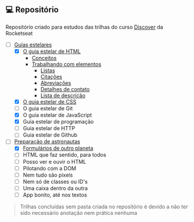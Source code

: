 ## 💻 Repositório

Repositório criado para estudos das trilhas do curso [Discover](https://app.rocketseat.com.br/discover) da Rocketseat

- [ ] [Guias estelares](https://github.com/FelipeBrenner/discover/tree/main/guias-estelares)
    - [x] [O guia estelar de HTML](https://github.com/FelipeBrenner/discover/tree/main/guias-estelares/1-o-guia-estelar-de-html)
        - [Conceitos](https://github.com/FelipeBrenner/discover/tree/main/guias-estelares/1-o-guia-estelar-de-html/1-conceitos)
        - [Trabalhando com elementos](https://github.com/FelipeBrenner/discover/tree/main/guias-estelares/1-o-guia-estelar-de-html/2-trabalhando-com-elementos)
            - [Listas](https://github.com/FelipeBrenner/discover/tree/main/guias-estelares/1-o-guia-estelar-de-html/2-trabalhando-com-elementos/1-listas.html)
            - [Citações](https://github.com/FelipeBrenner/discover/tree/main/guias-estelares/1-o-guia-estelar-de-html/2-trabalhando-com-elementos/2-citacoes.html)
            - [Abreviações](https://github.com/FelipeBrenner/discover/tree/main/guias-estelares/1-o-guia-estelar-de-html/2-trabalhando-com-elementos/3-abreviacoes.html)
            - [Detalhes de contato](https://github.com/FelipeBrenner/discover/tree/main/guias-estelares/1-o-guia-estelar-de-html/2-trabalhando-com-elementos/4-detalhes-de-contato.html)
            - [Lista de descrição](https://github.com/FelipeBrenner/discover/tree/main/guias-estelares/1-o-guia-estelar-de-html/2-trabalhando-com-elementos/5-lista-de-descricao.html)
    - [x] [O guia estelar de CSS](https://github.com/FelipeBrenner/discover/tree/main/guias-estelares/2-o-guia-estelar-de-css)
    - [ ] O guia estelar de Git
    - [x] O guia estelar de JavaScript
    - [x] Guia estelar de programação
    - [ ] Guia estelar de HTTP
    - [ ] Guia estelar de Github
- [ ] [Preparação de astronautas](https://github.com/FelipeBrenner/discover/tree/main/preparacao-de-astronautas/)
    - [x] [Formulários de outro planeta](https://github.com/FelipeBrenner/discover/tree/main/preparacao-de-astronautas/1-formularios-de-outro-planeta)
    - [ ] HTML que faz sentido, para todos
    - [ ] Posso ver e ouvir o HTML
    - [ ] Pilotando com a DOM
    - [ ] Nem tudo são pixels
    - [ ] Nem só de classes ou ID's
    - [ ] Uma caixa dentro da outra
    - [ ] App bonito, até nos textos

> Trilhas concluídas sem pasta criada no repositório é devido a não ter sido necessário anotação nem prática nenhuma